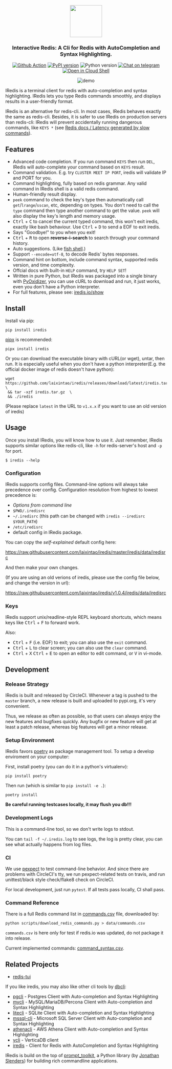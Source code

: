 <p align="center">
  <img width="100" height="100" src="https://raw.githubusercontent.com/laixintao/iredis/master/docs/assets/logo.png" />
</p>

<h3 align="center">Interactive Redis: A Cli for Redis with AutoCompletion and Syntax Highlighting.</h4>

<p align="center">
<a href="https://github.com/laixintao/iredis/actions"><img src="https://github.com/laixintao/iredis/workflows/Test/badge.svg" alt="Github Action"></a>
<a href="https://badge.fury.io/py/iredis"><img src="https://badge.fury.io/py/iredis.svg" alt="PyPI version"></a>
<img src="https://badgen.net/badge/python/3.6%20|%203.7%20|%203.8/" alt="Python version">
<a href="https://t.me/iredis_users"><img src="https://badgen.net/badge/icon/join?icon=telegram&amp;label=usergroup" alt="Chat on telegram"></a>
<a href="https://console.cloud.google.com/cloudshell/editor?cloudshell_git_repo=https://github.com/laixintao/iredis&amp;cloudshell_print=docs/cloudshell/run-in-docker.txt"><img src="https://badgen.net/badge/run/GoogleCloudShell/blue?icon=terminal" alt="Open in Cloud Shell"></a>
</p>

<p align="center">
  <img src="./docs/assets/demo.svg" alt="demo">
</p>

IRedis is a terminal client for redis with auto-completion and syntax highlighting. IRedis lets you type Redis commands smoothly, and displays results in a user-friendly format.

IRedis is an alternative for redis-cli. In most cases, IRedis behaves exactly the same as redis-cli. Besides, it is safer to use IRedis on production servers than redis-cli: IRedis will prevent accidentally running dangerous commands, like `KEYS *` (see [Redis docs / Latency generated by slow commands](https://redis.io/topics/latency#latency-generated-by-slow-commands)).


## Features

- Advanced code completion. If you run command `KEYS` then run `DEL`, IRedis will auto-complete your command based on `KEYS` result.
- Command validation. E.g. try `CLUSTER MEET IP PORT`, iredis will validate IP and PORT for you.
- Command highlighting, fully based on redis grammar. Any valid command in IRedis shell is a valid redis command.
- Human-friendly result display.
- `peek` command to check the key's type then automatically call `get`/`lrange`/`sscan`, etc, depending on types. You don't need to call the `type` command then type another command to get the value. `peek` will also display the key's length and memory usage.
- <kbd>Ctrl</kbd> + <kbd>C</kbd> to cancel the current typed command, this won't exit iredis, exactly like bash behaviour. Use <kbd>Ctrl</kbd> + <kbd>D</kbd> to send a EOF to exit iredis.
- Says "Goodbye!" to you when you exit!
- <kbd>Ctrl</kbd> + <kbd>R</kbd> to open **reverse-i-search** to search through your command history.
- Auto suggestions. (Like [fish shell](http://fishshell.com/).)
- Support `--encode=utf-8`, to decode Redis' bytes responses.
- Command hint on bottom, include command syntax, supported redis version, and time complexity.
- Offcial docs with built-in `HELP` command, try `HELP SET`!
- Written in pure Python, but IRedis was packaged into a single binary with
[PyOxidizer](https://github.com/indygreg/PyOxidizer), you can use cURL to
download and run, it just works, even you don't have a Python interpreter.
- For full features, please see: [iredis.io/show](https://www.iredis.io/show/)

## Install

Install via pip:

```
pip install iredis
```

[pipx](https://github.com/pipxproject/pipx) is recommended:

```
pipx install iredis
```

Or you can download the executable binary with cURL(or wget), untar, then run.
It is especially useful when you don't have a python interpreter(E.g. the
official docker image of redis doesn't have python):

```
wget https://github.com/laixintao/iredis/releases/download/latest/iredis.tar.gz \
 && tar -xzf iredis.tar.gz  \
 && ./iredis
```

(Please replace `latest` in the URL to `v1.x.x` if you want to use an old version 
of iredis)

## Usage

Once you install IRedis, you will know how to use it. Just remember, IRedis
supports similar options like redis-cli, like `-h` for redis-server's host
and `-p` for port. 

```
$ iredis --help
```

### Configuration

IRedis supports config files. Command-line options will always take precedence
over config. Configuration resolution from highest to lowest precedence is:

- *Options from command line*
- `$PWD/.iredisrc`
- `~/.iredisrc` (this path can be changed with `iredis --iredisrc $YOUR_PATH`)
- `/etc/iredisrc`
- default config in IRedis package.

You can copy the *self-explained* default config here:

https://raw.githubusercontent.com/laixintao/iredis/master/iredis/data/iredisrc


And then make your own changes.

(If you are using an old verions of iredis, please use the config file below,
and change the version in url):

https://raw.githubusercontent.com/laixintao/iredis/v1.0.4/iredis/data/iredisrc

### Keys

IRedis support unix/readline-style REPL keyboard shortcuts, which means keys like
<kbd>Ctrl</kbd> + <kbd>F</kbd> to forward work.

Also:

- <kbd>Ctrl</kbd> + <kbd>F</kbd> (i.e. EOF) to exit; you can also use the `exit` command.
- <kbd>Ctrl</kbd> + <kbd>L</kbd> to clear screen; you can also use the `clear` command.
- <kbd>Ctrl</kbd> + <kbd>X</kbd> <kbd>Ctrl</kbd> + <kbd>E</kbd> to open an editor
to edit command, or <kbd>V</kbd> in vi-mode.

## Development

### Release Strategy

IRedis is built and released by CircleCI. Whenever a tag is pushed to the `master` branch, a new release is built and uploaded to pypi.org, it's very convenient.

Thus, we release as often as possible, so that users can always enjoy the new features and bugfixes quickly. Any bugfix or new feature will get at least a patch release, whereas big features will get a minor release.

### Setup Environment

IRedis favors [poetry](https://github.com/sdispater/poetry) as package management tool. To setup a develop enviroment on your computer:

First, install poetry (you can do it in a python's virtualenv):

```
pip install poetry
```

Then run (which is similar to `pip install -e .`):

```
poetry install
```

**Be careful running testcases locally, it may flush you db!!!**

### Development Logs

This is a command-line tool, so we don't write logs to stdout.

You can `tail -f ~/.iredis.log` to see logs, the log is pretty clear,
you can see what actually happens from log files.

### CI

We use [pexpect](https://pexpect.readthedocs.io/en/stable/) to test command-line
behavior. And since there are problems with CircleCI's tty, we run
pexpect-related tests on travis, and run unittest/black style check/flake8 check
on CircleCI.

For local development, just run `pytest`. If all tests pass locally, CI shall pass.

### Command Reference

There is a full Redis command list in [commands.csv](docs/commands.csv) file, downloaded by:

```
python scripts/download_redis_commands.py > data/commands.csv
```

`commands.csv` is here only for test if redis.io was updated, do not package it into release.

Current implemented commands: [command_syntax.csv](iredis/data/command_syntax.csv).

## Related Projects

- [redis-tui](https://github.com/mylxsw/redis-tui)

If you like iredis, you may also like other cli tools by [dbcli](https://www.dbcli.com/):

- [pgcli](https://www.pgcli.com) - Postgres Client with Auto-completion and Syntax Highlighting
- [mycli](https://www.mycli.net) - MySQL/MariaDB/Percona Client with Auto-completion and Syntax Highlighting
- [litecli](https://litecli.com) - SQLite Client with Auto-completion and Syntax Highlighting
- [mssql-cli](https://github.com/dbcli/mssql-cli) - Microsoft SQL Server Client with Auto-completion and Syntax Highlighting
- [athenacli](https://github.com/dbcli/athenacli) - AWS Athena Client with Auto-completion and Syntax Highlighting
- [vcli](https://github.com/dbcli/vcli) - VerticaDB client
- [iredis](https://github.com/laixintao/iredis/) -  Client for Redis with AutoCompletion and Syntax Highlighting

IRedis is build on the top of [prompt_toolkit](https://github.com/jonathanslenders/python-prompt-toolkit), a Python library (by [Jonathan Slenders](https://twitter.com/jonathan_s)) for building rich commandline applications.
